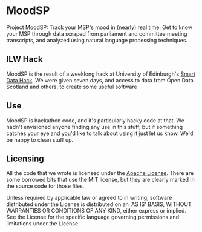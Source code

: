 MoodSP
=======

Project MoodSP: Track your MSP's mood in (nearly) real time. Get to know your MSP through data scraped from parliament and committee meeting transcripts, and analyzed using natural language processing techniques.


ILW Hack
-------------
MoodSP is the result of a weeklong hack at University of Edinburgh's [Smart Data Hack](https://comp-soc.com/ilwhack/ "ILWHack"). We were given seven days, and access to data from Open Data Scotland and others, to create some useful software

Use
-------------
MoodSP is hackathon code, and it's particularly hacky code at that. We hadn't envisioned anyone finding any use in this stuff, but if something catches your eye and you'd like to talk about using it just let us know. We'd be happy to clean stuff up.

Licensing
--------------
All the code that we wrote is licensed under the [Apache License](http://www.apache.org/licenses/LICENSE-2.0 "Apache License"). There are some borrowed bits that use the MIT license, but they are clearly marked in the source code for those files.

Unless required by applicable law or agreed to in writing, software
distributed under the License is distributed on an 'AS IS' BASIS,
WITHOUT WARRANTIES OR CONDITIONS OF ANY KIND, either express or implied.
See the License for the specific language governing permissions and
limitations under the License.
